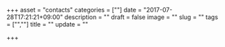 +++
asset = "contacts"
categories = [""]
date = "2017-07-28T17:21:21+09:00"
description = ""
draft = false
image = ""
slug = ""
tags = ["",""]
title = ""
update = ""

+++
